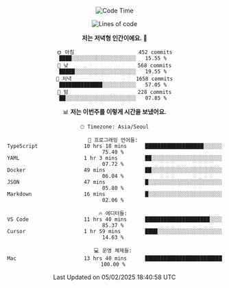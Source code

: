 <div align='center'>
 
<!--START_SECTION:waka-->
![Code Time](http://img.shields.io/badge/Code%20Time-4%2C116%20hrs%2016%20mins-blue)

![Lines of code](https://img.shields.io/badge/%EC%A0%80%EB%8A%94%20%EC%97%AC%ED%83%9C%EA%B9%8C%EC%A7%80%20-1.6%20million%20%EC%A4%84%EC%9D%98%20%EC%BD%94%EB%93%9C%EB%A5%BC%20%EC%9E%91%EC%84%B1%ED%96%88%EC%96%B4%EC%9A%94.-blue)

**저는 저녁형 인간이에요. 🦉** 

```text
🌞 아침                     452 commits         ████░░░░░░░░░░░░░░░░░░░░░   15.55 % 
🌆 낮　                     568 commits         █████░░░░░░░░░░░░░░░░░░░░   19.55 % 
🌃 저녁                     1658 commits        ██████████████░░░░░░░░░░░   57.05 % 
🌙 밤　                     228 commits         ██░░░░░░░░░░░░░░░░░░░░░░░   07.85 % 
```


📊 **저는 이번주를 이렇게 시간을 보냈어요.** 

```text
🕑︎ Timezone: Asia/Seoul

💬 프로그래밍 언어들: 
TypeScript               10 hrs 18 mins      ███████████████████░░░░░░   75.40 % 
YAML                     1 hr 3 mins         ██░░░░░░░░░░░░░░░░░░░░░░░   07.72 % 
Docker                   49 mins             ██░░░░░░░░░░░░░░░░░░░░░░░   06.04 % 
JSON                     47 mins             █░░░░░░░░░░░░░░░░░░░░░░░░   05.80 % 
Markdown                 16 mins             █░░░░░░░░░░░░░░░░░░░░░░░░   02.06 % 

🔥 에디터들: 
VS Code                  11 hrs 40 mins      █████████████████████░░░░   85.37 % 
Cursor                   1 hr 59 mins        ████░░░░░░░░░░░░░░░░░░░░░   14.63 % 

💻 운영 체제들: 
Mac                      13 hrs 40 mins      █████████████████████████   100.00 % 
```


 Last Updated on 05/02/2025 18:40:58 UTC
<!--END_SECTION:waka-->
 </div>
<!---
Emewjin/Emewjin is a ✨ special ✨ repository because its `README.md` (this file) appears on your GitHub profile.
You can click the Preview link to take a look at your changes.
--->
